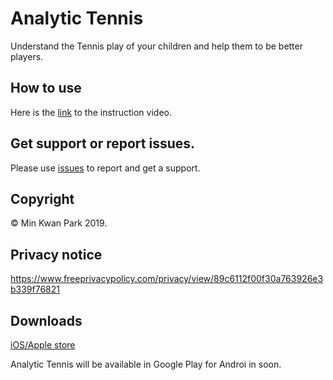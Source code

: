 # Analytic Tennis
Understand the Tennis play of your children and help them to be better players. 

## How to use
Here is the [link](https://www.youtube.com/watch?v=S-udAJaVJ0g) to the instruction video.

## Get support or report issues.
Please use [issues](https://github.com/ftpps/AnalyticTennisDoc/issues) to report and get a support. 

## Copyright
© Min Kwan Park 2019.

## Privacy notice
https://www.freeprivacypolicy.com/privacy/view/89c6112f00f30a763926e3b339f76821

## Downloads
[iOS/Apple store](https://apps.apple.com/app/id1476231672)

Analytic Tennis will be available in Google Play for Androi in soon. 

